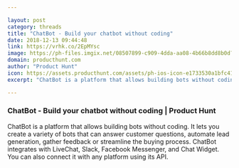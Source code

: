 ```yaml
---

layout: post
category: threads
title: "ChatBot - Build your chatbot without coding"
date: 2018-12-13 09:44:48
link: https://vrhk.co/2EpMYsc
image: https://ph-files.imgix.net/08507899-c909-4dda-aa08-4b66b8dd8b0d?auto=format&fit=crop&h=512&w=1024
domain: producthunt.com
author: "Product Hunt"
icon: https://assets.producthunt.com/assets/ph-ios-icon-e1733530a1bfc41080db8161823f1ef262cdbbc933800c0a2a706f70eb9c277a.png
excerpt: "ChatBot is a platform that allows building bots without coding. It lets you create a variety of bots that can answer customer questions, automate lead generation, gather feedback or streamline the buying process. ChatBot integrates with LiveChat, Slack, Facebook Messenger, and Chat Widget. You can also connect it with any platform using its API."

---
```


### ChatBot - Build your chatbot without coding | Product Hunt

ChatBot is a platform that allows building bots without coding. It lets you create a variety of bots that can answer customer questions, automate lead generation, gather feedback or streamline the buying process. ChatBot integrates with LiveChat, Slack, Facebook Messenger, and Chat Widget. You can also connect it with any platform using its API.